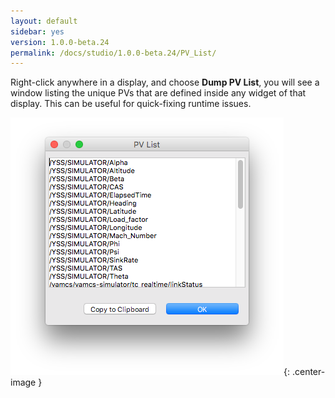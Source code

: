 ```yaml
---
layout: default
sidebar: yes
version: 1.0.0-beta.24
permalink: /docs/studio/1.0.0-beta.24/PV_List/
---
```


Right-click anywhere in a display, and choose **Dump PV List**, you will see a window listing the unique PVs that are defined inside any widget of that display. This can be useful for quick-fixing runtime issues.

![Dump PV List](/assets/studio/dumppv.png){: .center-image }
